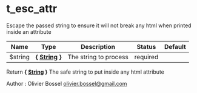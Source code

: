 # t_esc_attr

Escape the passed string to ensure it will not break any html when printed inside an attribute



Name  |  Type  |  Description  |  Status  |  Default
------------  |  ------------  |  ------------  |  ------------  |  ------------
$string  |  **{ [String](http://php.net/manual/en/language.types.string.php) }**  |  The string to process  |  required  |

Return **{ [String](http://php.net/manual/en/language.types.string.php) }** The safe string to put inside any html attribute

Author : Olivier Bossel <olivier.bossel@gmail.com>